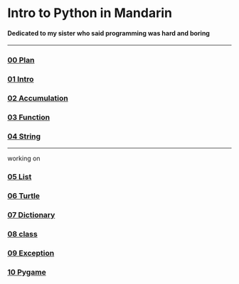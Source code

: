 # Intro to Python in Mandarin



#### Dedicated to my sister who said programming was hard and boring


***



### [00 Plan](https://drive.google.com/open?id=1dI3PiHAzEykG-RqYyICL4fGVNtMFi9izZOPmzI7P-Yk)

### [01 Intro](https://docs.google.com/document/d/15KtH2y4eSzyZq0bn-RdbHuVSDxiKOGY_4sg6X9WyR1E/edit?usp=sharing)

### [02 Accumulation](https://drive.google.com/open?id=1TR0NDiClopae1tcaAxJF8lgMmOfELmQU7_OiRh9z22M)

### [03 Function](https://drive.google.com/open?id=1raYBxFCRJQc8h3d_1nP_EzEhRNccGhB7jDSZZ5DalBM)

### [04 String](https://drive.google.com/open?id=1GpK2CLJuoOnCm9dLDH0o-USithKhrdkbr6VoeG-SU8Q)

*** 
working on

### [05 List](https://drive.google.com/open?id=1bnZ-lZrkhTS3kl55Defj8fM4l9B2MYxVCjAkTdvDJd0)

### [06 Turtle](https://drive.google.com/open?id=1viYzPlhGhtiZcU9Ukv-Ux9Lx8rslBwXlfRIy83hM7a8)

### [07 Dictionary](https://drive.google.com/open?id=1SIMjYaKnjtLlM12r5gnNZHS8UB6WDk-44_TCtux02fc)

### [08 class](https://drive.google.com/open?id=1fUURpItJ2M130erees6TO3QVOupBa54hVQ4-fYokGmQ)

### [09 Exception](https://drive.google.com/open?id=1XTuxKT51Yv_nZDflcvF43WKWZ6rwicw_FRU-gkkMW8Q)

### [10 Pygame](https://drive.google.com/open?id=1Yqrr4SHYp8WDdBzR62AJfgX7udxXZHL0WpD_L4ruNVc)
